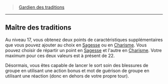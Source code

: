 ﻿---
!GenericItem
Id: cleric_traditions_hd.md#maître-des-traditions
ParentLink: cleric_traditions_hd.md#gardien-des-traditions
Name: Maître des traditions
ParentName: Gardien des traditions
NameLevel: 2
Attributes: {}
---
> [Gardien des traditions](hd_cleric_traditions.md)

---

## Maître des traditions

Au niveau 17, vous obtenez deux points de caractéristiques supplémentaires que vous pouvez ajouter au choix en [Sagesse](hd_abilities_wisdom.md) ou en [Charisme](hd_abilities_charisma.md). Vous pouvez choisir de répartir un point en [Sagesse](hd_abilities_wisdom.md) et l'autre en [Charisme](hd_abilities_charisma.md). Votre maximum pour ces deux valeurs est à présent de 22.

Désormais, vous êtes capable de lancer le sort soin des blessures de groupe en utilisant une action bonus et mot de guérison de groupe en utilisant une réaction (donc en dehors de votre propre tour).

